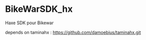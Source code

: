 BikeWarSDK_hx
=============

Haxe SDK pour Bikewar

depends on taminahx : https://github.com/damoebius/taminahx.git
